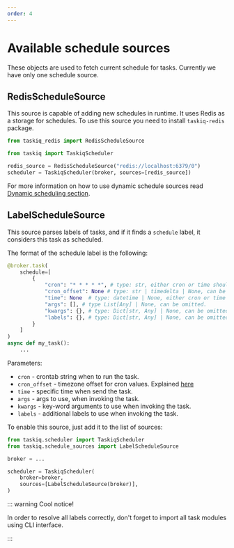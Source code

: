 ```yaml
---
order: 4
---
```


# Available schedule sources

These objects are used to fetch current schedule for tasks.
Currently we have only one schedule source.

## RedisScheduleSource

This source is capable of adding new schedules in runtime. It uses Redis as a storage for schedules.
To use this source you need to install `taskiq-redis` package.

```python
from taskiq_redis import RedisScheduleSource

from taskiq import TaskiqScheduler

redis_source = RedisScheduleSource("redis://localhost:6379/0")
scheduler = TaskiqScheduler(broker, sources=[redis_source])
```

For more information on how to use dynamic schedule sources read [Dynamic scheduling section](../guide/scheduling-tasks.md#dynamic-scheduling).


## LabelScheduleSource

This source parses labels of tasks, and if it finds a `schedule` label, it considers this task as scheduled.

The format of the schedule label is the following:

```python
@broker.task(
    schedule=[
        {
            "cron": "* * * * *", # type: str, either cron or time shoule be specified.
            "cron_offset": None # type: str | timedelta | None, can be ommited.
            "time": None  # type: datetime | None, either cron or time shoule be specified.
            "args": [], # type List[Any] | None, can be omitted.
            "kwargs": {}, # type: Dict[str, Any] | None, can be omitted.
            "labels": {}, # type: Dict[str, Any] | None, can be omitted.
        }
    ]
)
async def my_task():
    ...
```

Parameters:

- `cron` - crontab string when to run the task.
- `cron_offset` - timezone offset for cron values. Explained [here](../guide/scheduling-tasks.md#working-with-timezones)
- `time` - specific time when send the task.
- `args` - args to use, when invoking the task.
- `kwargs` - key-word arguments to use when invoking the task.
- `labels` - additional labels to use when invoking the task.

To enable this source, just add it to the list of sources:

```python
from taskiq.scheduler import TaskiqScheduler
from taskiq.schedule_sources import LabelScheduleSource

broker = ...

scheduler = TaskiqScheduler(
    broker=broker,
    sources=[LabelScheduleSource(broker)],
)
```

::: warning Cool notice!

In order to resolve all labels correctly, don't forget to import
all task modules using CLI interface.

:::
